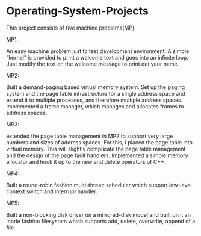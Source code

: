 # Operating-System-Projects
This project consists of five machine problems(MP). 

MP1:

An easy machine problem just to test development environment. A simple “kernel” is provided to print a welcome text and goes into an infinite loop. Just modify the text on the welcome message to print out your name.

MP2:

Built a demand-paging based virtual memory system. Set up the paging system and the page table infrastructure for a single address space and extend it to multiple processes, and therefore multiple address spaces. Implemented a frame manager, which manages and allocates frames to address spaces.

MP3:

extended the page table management in MP2 to support very large numbers and sizes of address spaces. For this, I placed the page
table into virtual memory. This will slightly complicate the page table management and the design of the page fault handlers. Implemented a simple memory allocator and hook it up to the new and delete operators of C++.

MP4:

Built a round-robin fashion multi-thread scheduler which support low-level context switch and interrupt handler.

MP5:

Built a non-blocking disk driver on a mirrored-disk model and built on it an inode fashion filesystem which supports add, delete, overwrite, append of a file.
